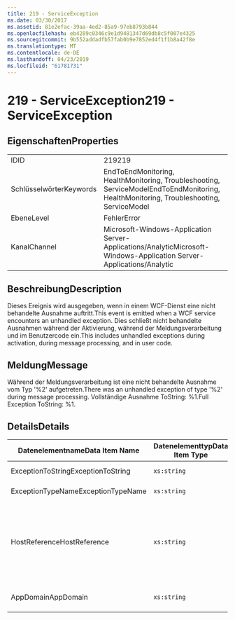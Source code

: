 ```yaml
---
title: 219 - ServiceException
ms.date: 03/30/2017
ms.assetid: 81e2efac-39aa-4ed2-85a9-97eb8793b844
ms.openlocfilehash: eb4289c0346c9e1d9481347d69db8c5f007e4325
ms.sourcegitcommit: 9b552addadfb57fab0b9e7852ed4f1f1b8a42f8e
ms.translationtype: MT
ms.contentlocale: de-DE
ms.lasthandoff: 04/23/2019
ms.locfileid: "61781731"
---
```

# <a name="219---serviceexception"></a><span data-ttu-id="0166c-102">219 - ServiceException</span><span class="sxs-lookup"><span data-stu-id="0166c-102">219 - ServiceException</span></span>
## <a name="properties"></a><span data-ttu-id="0166c-103">Eigenschaften</span><span class="sxs-lookup"><span data-stu-id="0166c-103">Properties</span></span>  
  
|||  
|-|-|  
|<span data-ttu-id="0166c-104">ID</span><span class="sxs-lookup"><span data-stu-id="0166c-104">ID</span></span>|<span data-ttu-id="0166c-105">219</span><span class="sxs-lookup"><span data-stu-id="0166c-105">219</span></span>|  
|<span data-ttu-id="0166c-106">Schlüsselwörter</span><span class="sxs-lookup"><span data-stu-id="0166c-106">Keywords</span></span>|<span data-ttu-id="0166c-107">EndToEndMonitoring, HealthMonitoring, Troubleshooting, ServiceModel</span><span class="sxs-lookup"><span data-stu-id="0166c-107">EndToEndMonitoring, HealthMonitoring, Troubleshooting, ServiceModel</span></span>|  
|<span data-ttu-id="0166c-108">Ebene</span><span class="sxs-lookup"><span data-stu-id="0166c-108">Level</span></span>|<span data-ttu-id="0166c-109">Fehler</span><span class="sxs-lookup"><span data-stu-id="0166c-109">Error</span></span>|  
|<span data-ttu-id="0166c-110">Kanal</span><span class="sxs-lookup"><span data-stu-id="0166c-110">Channel</span></span>|<span data-ttu-id="0166c-111">Microsoft-Windows-Application Server-Applications/Analytic</span><span class="sxs-lookup"><span data-stu-id="0166c-111">Microsoft-Windows-Application Server-Applications/Analytic</span></span>|  
  
## <a name="description"></a><span data-ttu-id="0166c-112">Beschreibung</span><span class="sxs-lookup"><span data-stu-id="0166c-112">Description</span></span>  
 <span data-ttu-id="0166c-113">Dieses Ereignis wird ausgegeben, wenn in einem WCF-Dienst eine nicht behandelte Ausnahme auftritt.</span><span class="sxs-lookup"><span data-stu-id="0166c-113">This event is emitted when a WCF service encounters an unhandled exception.</span></span> <span data-ttu-id="0166c-114">Dies schließt nicht behandelte Ausnahmen während der Aktivierung, während der Meldungsverarbeitung und im Benutzercode ein.</span><span class="sxs-lookup"><span data-stu-id="0166c-114">This includes unhandled exceptions during activation, during message processing, and in user code.</span></span>  
  
## <a name="message"></a><span data-ttu-id="0166c-115">Meldung</span><span class="sxs-lookup"><span data-stu-id="0166c-115">Message</span></span>  
 <span data-ttu-id="0166c-116">Während der Meldungsverarbeitung ist eine nicht behandelte Ausnahme vom Typ '%2' aufgetreten.</span><span class="sxs-lookup"><span data-stu-id="0166c-116">There was an unhandled exception of type '%2' during message processing.</span></span> <span data-ttu-id="0166c-117">Vollständige Ausnahme ToString: %1.</span><span class="sxs-lookup"><span data-stu-id="0166c-117">Full Exception ToString: %1.</span></span>  
  
## <a name="details"></a><span data-ttu-id="0166c-118">Details</span><span class="sxs-lookup"><span data-stu-id="0166c-118">Details</span></span>  
  
|<span data-ttu-id="0166c-119">Datenelementname</span><span class="sxs-lookup"><span data-stu-id="0166c-119">Data Item Name</span></span>|<span data-ttu-id="0166c-120">Datenelementtyp</span><span class="sxs-lookup"><span data-stu-id="0166c-120">Data Item Type</span></span>|<span data-ttu-id="0166c-121">Beschreibung</span><span class="sxs-lookup"><span data-stu-id="0166c-121">Description</span></span>|  
|--------------------|--------------------|-----------------|  
|<span data-ttu-id="0166c-122">ExceptionToString</span><span class="sxs-lookup"><span data-stu-id="0166c-122">ExceptionToString</span></span>|`xs:string`|<span data-ttu-id="0166c-123">Das Ergebnis des Aufrufens von `ToString`() für die CLR-Ausnahme.</span><span class="sxs-lookup"><span data-stu-id="0166c-123">The result of calling `ToString`() on the CLR exception.</span></span>|  
|<span data-ttu-id="0166c-124">ExceptionTypeName</span><span class="sxs-lookup"><span data-stu-id="0166c-124">ExceptionTypeName</span></span>|`xs:string`|<span data-ttu-id="0166c-125">Der CLR-FullName des Ausnahmetyps.</span><span class="sxs-lookup"><span data-stu-id="0166c-125">The CLR FullName of the exception's type.</span></span>|  
|<span data-ttu-id="0166c-126">HostReference</span><span class="sxs-lookup"><span data-stu-id="0166c-126">HostReference</span></span>|`xs:string`|<span data-ttu-id="0166c-127">Für im Internet gehostete Dienste identifiziert dieses Feld den Dienst in der Webhierarchie eindeutig.</span><span class="sxs-lookup"><span data-stu-id="0166c-127">For Web-hosted services, this field uniquely identifies the service in the Web hierarchy.</span></span> <span data-ttu-id="0166c-128">Das Format ist definiert als "Website Namen virtueller Anwendungspfad&#124;virtueller Dienstpfad&#124;ServiceName".</span><span class="sxs-lookup"><span data-stu-id="0166c-128">Its format is defined as 'Web Site Name Application Virtual Path&#124;Service Virtual Path&#124;ServiceName'.</span></span> <span data-ttu-id="0166c-129">Beispiel: "Default Web Site/CalculatorApplication&#124;/CalculatorService.svc&#124;CalculatorService'.</span><span class="sxs-lookup"><span data-stu-id="0166c-129">Example: 'Default Web Site/CalculatorApplication&#124;/CalculatorService.svc&#124;CalculatorService'.</span></span>|  
|<span data-ttu-id="0166c-130">AppDomain</span><span class="sxs-lookup"><span data-stu-id="0166c-130">AppDomain</span></span>|`xs:string`|<span data-ttu-id="0166c-131">Die von AppDomain.CurrentDomain.FriendlyName zurückgegebene Zeichenfolge.</span><span class="sxs-lookup"><span data-stu-id="0166c-131">The string returned by AppDomain.CurrentDomain.FriendlyName.</span></span>|
